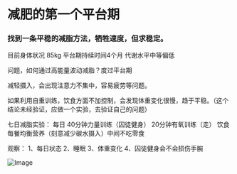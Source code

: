 # 减肥的第一个平台期

### 找到一条平稳的减脂方法，牺牲速度，但求稳定。

目前身体状况 85kg 平台期持续时间4个月 代谢水平中等偏低 

问题，如何通过高能量波动减脂？度过平台期

减轻摄入，会出现注意力不集中，容易疲劳等问题。

如果利用自重训练，饮食方面不加控制，会发现体重变化很慢，趋于平稳。（这个结论未经验证，应做一个实验，去验证自己的问题）

七日减脂实验：
每日 40分钟力量训练（囚徒健身） 20分钟有氧训练（走）
饮食 每餐均衡营养（刻意减少碳水摄入）中间不吃零食

观察：
1、每日状态
2、睡眠
3、体重变化
4、囚徒健身会不会损伤手腕

![Image](https://github.com/Badger-LY/liuyu.io/blob/main/fitness/energy_flux.png)
